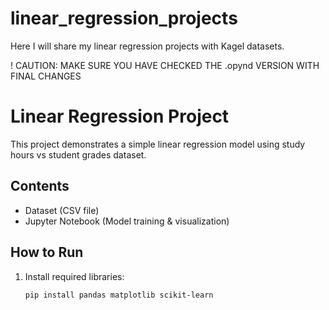 # linear_regression_projects
Here I will share my linear regression projects with Kagel datasets. 

! CAUTION: MAKE SURE YOU HAVE CHECKED THE .opynd VERSION WITH FINAL CHANGES

# Linear Regression Project
This project demonstrates a simple linear regression model
using study hours vs student grades dataset.

## Contents
- Dataset (CSV file)
- Jupyter Notebook (Model training & visualization)

## How to Run
1. Install required libraries:
   ```bash
   pip install pandas matplotlib scikit-learn

